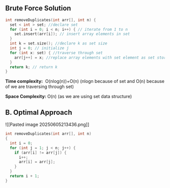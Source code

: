 
## Brute Force Solution

```cpp
int removeDuplicates(int arr[], int n) {
  set < int > set; //declare set
  for (int i = 0; i < n; i++) { // iterate from 1 to n
    set.insert(arr[i]); // insert array elements in set
  }
  int k = set.size(); //declare k as set size
  int j = 0; // initialize j
  for (int x: set) { //traverse through set 
    arr[j++] = x; //replace array elements with set element as set stores unique elements
  }
  return k; // return k
}
```

**Time complexity:**  O(nlog(n))+O(n) (nlogn because of set and O(n) because of we are traversing through set)

**Space Complexity:** O(n) (as we are using set data structure)

## B. Optimal Approach

![[Pasted image 20250605213436.png]]

```cpp
int removeDuplicates(int arr[], int n)
{
  int i = 0;
  for (int j = 1; j < n; j++) {
    if (arr[i] != arr[j]) {
      i++;
      arr[i] = arr[j];
    }
  }
  return i + 1;
}
```